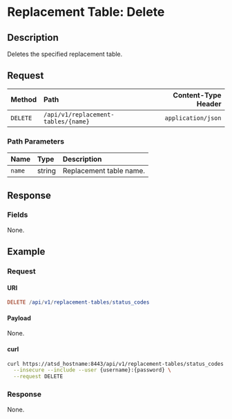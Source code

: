 # Replacement Table: Delete

## Description

Deletes the specified replacement table.

## Request

| **Method** | **Path** | **Content-Type Header**|
|:---|:---|---:|
| `DELETE` | `/api/v1/replacement-tables/{name}` | `application/json` |

### Path Parameters

|**Name**|**Type**|**Description**|
|:---|:---|:---|
| `name` |string|Replacement table name.|

## Response

### Fields

None.

## Example

### Request

#### URI

```elm
DELETE /api/v1/replacement-tables/status_codes
```

#### Payload

None.

#### curl

```bash
curl https://atsd_hostname:8443/api/v1/replacement-tables/status_codes \
  --insecure --include --user {username}:{password} \
  --request DELETE
```

### Response

None.